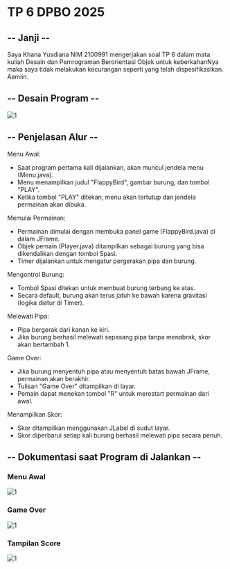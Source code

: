 # TP 6 DPBO 2025

## -- Janji --

Saya Khana Yusdiana NIM 2100991 mengerjakan soal TP 6 dalam mata kuliah Desain dan Pemrograman Berorientasi Objek untuk keberkahanNya maka saya tidak melakukan kecurangan seperti yang telah dispesifikasikan. Aamiin.

## -- Desain Program --

![1]()

## -- Penjelasan Alur --

Menu Awal:

- Saat program pertama kali dijalankan, akan muncul jendela menu (Menu.java).
- Menu menampilkan judul "FlappyBird", gambar burung, dan tombol "PLAY".
- Ketika tombol "PLAY" ditekan, menu akan tertutup dan jendela permainan akan dibuka.

Memulai Permainan:

- Permainan dimulai dengan membuka panel game (FlappyBird.java) di dalam JFrame.
- Objek pemain (Player.java) ditampilkan sebagai burung yang bisa dikendalikan dengan tombol Spasi.
- Timer dijalankan untuk mengatur pergerakan pipa dan burung.

Mengontrol Burung:

- Tombol Spasi ditekan untuk membuat burung terbang ke atas.
- Secara default, burung akan terus jatuh ke bawah karena gravitasi (logika diatur di Timer).

Melewati Pipa:

- Pipa bergerak dari kanan ke kiri.
- Jika burung berhasil melewati sepasang pipa tanpa menabrak, skor akan bertambah 1.

Game Over:

- Jika burung menyentuh pipa atau menyentuh batas bawah JFrame, permainan akan berakhir.
- Tulisan "Game Over" ditampilkan di layar.
- Pemain dapat menekan tombol "R" untuk merestart permainan dari awal.

Menampilkan Skor:

- Skor ditampilkan menggunakan JLabel di sudut layar.
- Skor diperbarui setiap kali burung berhasil melewati pipa secara penuh.

## -- Dokumentasi saat Program di Jalankan --

### Menu Awal

![1](https://github.com/marimoo0/TP6DPBO2025C2/blob/2b530785c8f48aaf92f45330a4c7736c926687c8/SS/Screenshot_3.png)

### Game Over

![1](https://github.com/marimoo0/TP6DPBO2025C2/blob/2b530785c8f48aaf92f45330a4c7736c926687c8/SS/Screenshot_1.png)

### Tampilan Score

![1](https://github.com/marimoo0/TP6DPBO2025C2/blob/2b530785c8f48aaf92f45330a4c7736c926687c8/SS/Screenshot_2.png)
